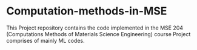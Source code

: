 # Computation-methods-in-MSE

This Project repository contains the code implemented in the MSE 204 (Computations Methods of Materials Science Engineering) course
Project comprises of mainly ML codes.